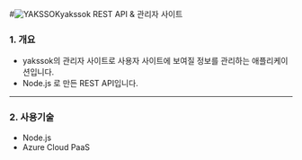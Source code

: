 #![YAKSSOK](https://user-images.githubusercontent.com/63185048/125182197-ffac4480-e246-11eb-9cda-377f466c48d9.png)yakssok REST API & 관리자 사이트
### 1. 개요
- yakssok의 관리자 사이트로 사용자 사이트에 보여질 정보를 관리하는 애플리케이션입니다.
- Node.js 로 만든 REST API입니다.

***

### 2. 사용기술
- Node.js
- Azure Cloud PaaS
